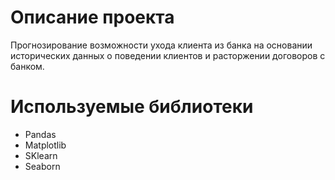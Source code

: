 # Описание проекта

Прогнозирование возможности ухода клиента из банка на основании исторических данных о поведении клиентов и расторжении договоров с банком.

# Используемые библиотеки

* Pandas
* Matplotlib
* SKlearn
* Seaborn
